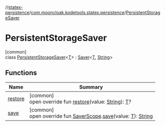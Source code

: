 //[statex-persistence](../../../index.md)/[com.mooncloak.kodetools.statex.persistence](../index.md)/[PersistentStorageSaver](index.md)

# PersistentStorageSaver

[common]\
class [PersistentStorageSaver](index.md)&lt;[T](index.md)&gt; : [Saver](https://developer.android.com/reference/kotlin/androidx/compose/runtime/saveable/Saver.html)&lt;[T](index.md), [String](https://kotlinlang.org/api/latest/jvm/stdlib/kotlin/-string/index.html)&gt;

## Functions

| Name | Summary |
|---|---|
| [restore](restore.md) | [common]<br>open override fun [restore](restore.md)(value: [String](https://kotlinlang.org/api/latest/jvm/stdlib/kotlin/-string/index.html)): [T](index.md)? |
| [save](save.md) | [common]<br>open override fun [SaverScope](https://developer.android.com/reference/kotlin/androidx/compose/runtime/saveable/SaverScope.html).[save](save.md)(value: [T](index.md)): [String](https://kotlinlang.org/api/latest/jvm/stdlib/kotlin/-string/index.html) |
